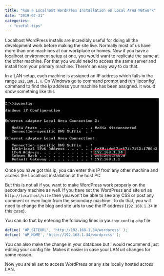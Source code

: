 ```yaml
---
title: "Run a Localhost WordPress Installation on Local Area Network"
date: "2019-07-31"
categories: 
  - "useful-tips"
---
```


Localhost WordPress installs are incredibly useful for doing all the development work before making the site live. Normally most of us have more than one machines at our workplace or homes. Now if you have a localhost environment setup at one, you would want to replicate the same at the other machine. For that you would need to access the same server and install from your primary machine. There's an easy way to do that.

In a LAN setup, each machine is assigned an IP address which falls in the range `192.168.1.x`. On Windows go to command prompt and run 'ipconfig' command to find the Ip address your machine has been assigned. It would show something like this

![ipconfig command](images/2014-07-16_14-08-12.png#center)

Once you have got this ip, you can enter this IP from any other machine and access the Localhost installation at the host PC.

But this is not all if you want to make WordPress work properly on the secondary machine as well. If you have set the WordPress and site url as `http://localhost/site` then you won't be able to see any CSS or post any comment or even login from the secondary machine. To do that, you will need to change the blog and site urls to use the IP address \(`192.168.1.34` in this case\).

You can do that by entering the following lines in your `wp-config.php` file

```php
define( 'WP_SITEURL', 'http://192.168.1.34/wordpress' );
define( 'WP_HOME', 'http://192.168.1.34/wordpress' );
```

You can also make the change in your database but I would recommend just editing your config file. Makes it easier in case your LAN url changes for some reason.

Now you are all set to access WordPress or any site locally hosted across LAN.
